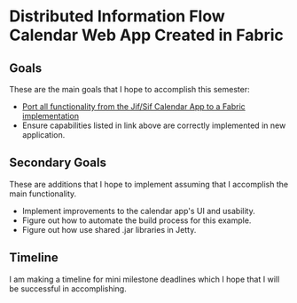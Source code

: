 # Distributed Information Flow Calendar Web App Created in Fabric

## Goals
These are the main goals that I hope to accomplish this semester:

  + [Port all functionality from the Jif/Sif Calendar App to a Fabric implementation](https://github.com/K33TY/Jif-Sif-to-Fabric/blob/master/Docs/Calendar-App.md#capabilities-and-parameters)
  + Ensure capabilities listed in link above are correctly implemented in new application.
  

## Secondary Goals
These are additions that I hope to implement assuming that I accomplish the main functionality.

  + Implement improvements to the calendar app's UI and usability.
  + Figure out how to automate the build process for this example.
  + Figure out how use shared .jar libraries in Jetty.

## Timeline
I am making a timeline for mini milestone deadlines which I hope that I will be successful in accomplishing.
